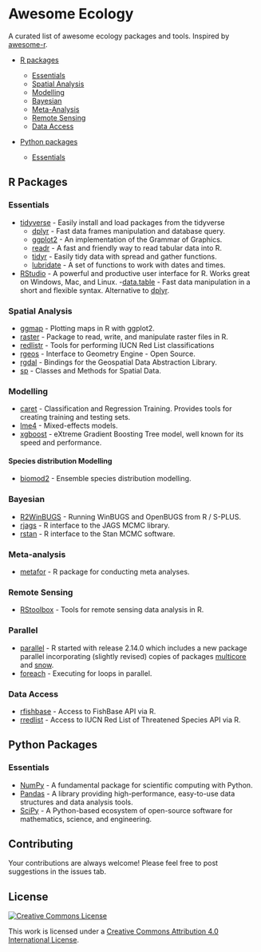 # Awesome Ecology
A curated list of awesome ecology packages and tools. Inspired by [awesome-r](https://github.com/qinwf/awesome-R).

- [R packages](#r-packages)
  - [Essentials](#essentials)
  - [Spatial Analysis](#spatial-analysis)
  - [Modelling](#modelling)
  - [Bayesian](#bayesian)
  - [Meta-Analysis](#meta-analysis)
  - [Remote Sensing](#remote-sensing)
  - [Data Access](#data-access)

- [Python packages](#python-packages)
  - [Essentials](#py-essentials)

## R Packages
### Essentials
- [tidyverse](https://github.com/tidyverse/tidyverse) - Easily install and load packages from the tidyverse
  - [dplyr](https://github.com/hadley/dplyr) - Fast data frames manipulation and database query.
  - [ggplot2](https://github.com/hadley/ggplot2) - An implementation of the Grammar of Graphics.
  - [readr](https://github.com/hadley/readr) - A fast and friendly way to read tabular data into R.
  - [tidyr](https://github.com/hadley/tidyr) - Easily tidy data with spread and gather functions.
  - [lubridate](http://cran.r-project.org/web/packages/lubridate/index.html) - A set of functions to work with dates and times.
- [RStudio](http://www.rstudio.org/) - A powerful and productive user interface for R. Works great on Windows, Mac, and Linux.
-[data.table](https://github.com/Rdatatable/data.table) - Fast data manipulation in a short and flexible syntax. Alternative to [dplyr](https://github.com/hadley/dplyr).

### Spatial Analysis
- [ggmap](https://github.com/dkahle/ggmap) -  Plotting maps in R with ggplot2.
- [raster](https://cran.r-project.org/web/packages/raster/vignettes/Raster.pdf) - Package to read, write, and manipulate raster files in R.
- [redlistr](https://github.com/red-list-ecosystem/redlistr) - Tools for performing IUCN Red List classifications
- [rgeos](https://cran.r-project.org/web/packages/rgeos/index.html) - Interface to Geometry Engine - Open Source.
- [rgdal](https://cran.r-project.org/web/packages/rgdal/index.html) - Bindings for the Geospatial Data Abstraction Library.
- [sp](https://edzer.github.io/sp/) - Classes and Methods for Spatial Data.

### Modelling
- [caret](http://cran.r-project.org/web/packages/caret/index.html) - Classification and Regression Training. Provides tools for creating training and testing sets.
- [lme4](https://github.com/lme4/lme4) - Mixed-effects models.
- [xgboost](https://github.com/tqchen/xgboost/tree/master/R-package) - eXtreme Gradient Boosting Tree model, well known for its speed and performance.

#### Species distribution Modelling
- [biomod2](https://www.rdocumentation.org/packages/biomod2/versions/3.3-7) - Ensemble species distribution modelling.

### Bayesian
- [R2WinBUGS](http://cran.r-project.org/web/packages/R2WinBUGS/index.html) - Running WinBUGS and OpenBUGS from R / S-PLUS.
- [rjags](http://cran.r-project.org/web/packages/rjags/index.html) - R interface to the JAGS MCMC library.
- [rstan](http://mc-stan.org/interfaces/rstan.html) - R interface to the Stan MCMC software.

### Meta-analysis
- [metafor](http://www.metafor-project.org/doku.php) - R package for conducting meta analyses.

### Remote Sensing
- [RStoolbox](http://bleutner.github.io/RStoolbox/) - Tools for remote sensing data analysis in R.

### Parallel
- [parallel](http://cran.r-project.org/web/views/HighPerformanceComputing.html) - R started with release 2.14.0 which includes a new package parallel incorporating (slightly revised) copies of packages [multicore](http://cran.r-project.org/web/packages/multicore/index.html) and [snow](http://cran.r-project.org/web/packages/snow/index.html).
- [foreach](http://cran.r-project.org/web/packages/foreach/index.html) - Executing for loops in parallel.

### Data Access
- [rfishbase](https://github.com/ropensci/rfishbase) - Access to FishBase API via R.
- [rredlist](https://github.com/ropensci/rredlist) - Access to IUCN Red List of Threatened Species API via R.

## Python Packages

<a name="py-essentials"></a>
### Essentials
- [NumPy](http://www.numpy.org/) - A fundamental package for scientific computing with Python.
- [Pandas](http://pandas.pydata.org/) - A library providing high-performance, easy-to-use data structures and data analysis tools.
- [SciPy](https://www.scipy.org/) - A Python-based ecosystem of open-source software for mathematics, science, and engineering.

## Contributing
Your contributions are always welcome! Please feel free to post suggestions in the issues tab.

## License
[![Creative Commons License](http://i.creativecommons.org/l/by/4.0/88x31.png)](https://creativecommons.org/licenses/by/4.0/)

This work is licensed under a [Creative Commons Attribution 4.0 International License](http://creativecommons.org/licenses/by/4.0/).

